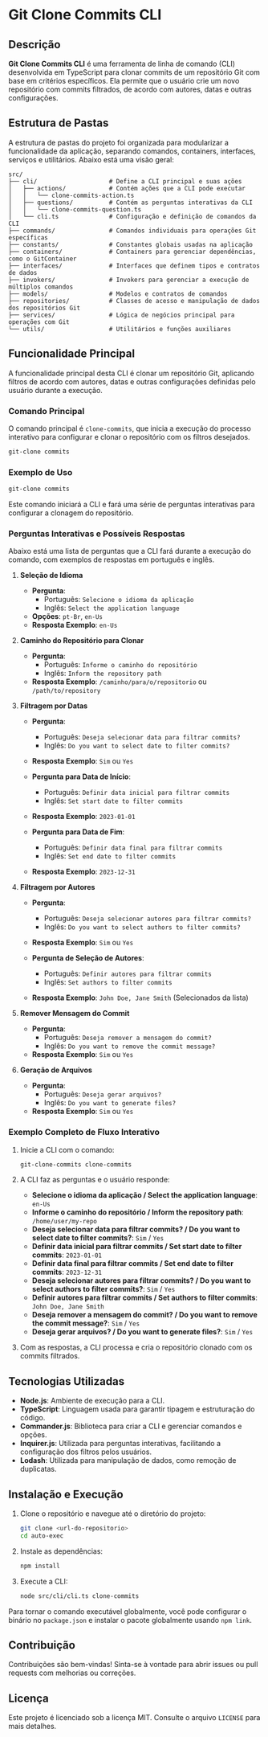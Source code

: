 # Git Clone Commits CLI

## Descrição

**Git Clone Commits CLI** é uma ferramenta de linha de comando (CLI) desenvolvida em TypeScript para clonar commits de um repositório Git com base em critérios específicos. Ela permite que o usuário crie um novo repositório com commits filtrados, de acordo com autores, datas e outras configurações.

## Estrutura de Pastas

A estrutura de pastas do projeto foi organizada para modularizar a funcionalidade da aplicação, separando comandos, containers, interfaces, serviços e utilitários. Abaixo está uma visão geral:

```plaintext
src/
├── cli/                    # Define a CLI principal e suas ações
│   ├── actions/            # Contém ações que a CLI pode executar
│   │   └── clone-commits-action.ts
│   ├── questions/          # Contém as perguntas interativas da CLI
│   │   └── clone-commits-question.ts
│   └── cli.ts              # Configuração e definição de comandos da CLI
├── commands/               # Comandos individuais para operações Git específicas
├── constants/              # Constantes globais usadas na aplicação
├── containers/             # Containers para gerenciar dependências, como o GitContainer
├── interfaces/             # Interfaces que definem tipos e contratos de dados
├── invokers/               # Invokers para gerenciar a execução de múltiplos comandos
├── models/                 # Modelos e contratos de comandos
├── repositories/           # Classes de acesso e manipulação de dados dos repositórios Git
├── services/               # Lógica de negócios principal para operações com Git
└── utils/                  # Utilitários e funções auxiliares
```

## Funcionalidade Principal

A funcionalidade principal desta CLI é clonar um repositório Git, aplicando filtros de acordo com autores, datas e outras configurações definidas pelo usuário durante a execução.

### Comando Principal

O comando principal é `clone-commits`, que inicia a execução do processo interativo para configurar e clonar o repositório com os filtros desejados.

```bash
git-clone commits
```

### Exemplo de Uso

```bash
git-clone commits
```

Este comando iniciará a CLI e fará uma série de perguntas interativas para configurar a clonagem do repositório.

### Perguntas Interativas e Possíveis Respostas

Abaixo está uma lista de perguntas que a CLI fará durante a execução do comando, com exemplos de respostas em português e inglês.

1. **Seleção de Idioma**

   - **Pergunta**:
     - Português: `Selecione o idioma da aplicação`
     - Inglês: `Select the application language`
   - **Opções**: `pt-Br`, `en-Us`
   - **Resposta Exemplo**: `en-Us`

2. **Caminho do Repositório para Clonar**

   - **Pergunta**:
     - Português: `Informe o caminho do repositório`
     - Inglês: `Inform the repository path`
   - **Resposta Exemplo**: `/caminho/para/o/repositorio` ou `/path/to/repository`

3. **Filtragem por Datas**

   - **Pergunta**:
     - Português: `Deseja selecionar data para filtrar commits?`
     - Inglês: `Do you want to select date to filter commits?`
   - **Resposta Exemplo**: `Sim` ou `Yes`

   - **Pergunta para Data de Início**:
     - Português: `Definir data inicial para filtrar commits`
     - Inglês: `Set start date to filter commits`
   - **Resposta Exemplo**: `2023-01-01`

   - **Pergunta para Data de Fim**:
     - Português: `Definir data final para filtrar commits`
     - Inglês: `Set end date to filter commits`
   - **Resposta Exemplo**: `2023-12-31`

4. **Filtragem por Autores**

   - **Pergunta**:
     - Português: `Deseja selecionar autores para filtrar commits?`
     - Inglês: `Do you want to select authors to filter commits?`
   - **Resposta Exemplo**: `Sim` ou `Yes`

   - **Pergunta de Seleção de Autores**:
     - Português: `Definir autores para filtrar commits`
     - Inglês: `Set authors to filter commits`
   - **Resposta Exemplo**: `John Doe, Jane Smith` (Selecionados da lista)

5. **Remover Mensagem do Commit**

   - **Pergunta**:
     - Português: `Deseja remover a mensagem do commit?`
     - Inglês: `Do you want to remove the commit message?`
   - **Resposta Exemplo**: `Sim` ou `Yes`

6. **Geração de Arquivos**
   - **Pergunta**:
     - Português: `Deseja gerar arquivos?`
     - Inglês: `Do you want to generate files?`
   - **Resposta Exemplo**: `Sim` ou `Yes`

### Exemplo Completo de Fluxo Interativo

1. Inicie a CLI com o comando:

   ```bash
   git-clone-commits clone-commits
   ```

2. A CLI faz as perguntas e o usuário responde:

   - **Selecione o idioma da aplicação / Select the application language**: `en-Us`
   - **Informe o caminho do repositório / Inform the repository path**: `/home/user/my-repo`
   - **Deseja selecionar data para filtrar commits? / Do you want to select date to filter commits?**: `Sim` / `Yes`
   - **Definir data inicial para filtrar commits / Set start date to filter commits**: `2023-01-01`
   - **Definir data final para filtrar commits / Set end date to filter commits**: `2023-12-31`
   - **Deseja selecionar autores para filtrar commits? / Do you want to select authors to filter commits?**: `Sim` / `Yes`
   - **Definir autores para filtrar commits / Set authors to filter commits**: `John Doe, Jane Smith`
   - **Deseja remover a mensagem do commit? / Do you want to remove the commit message?**: `Sim` / `Yes`
   - **Deseja gerar arquivos? / Do you want to generate files?**: `Sim` / `Yes`

3. Com as respostas, a CLI processa e cria o repositório clonado com os commits filtrados.

## Tecnologias Utilizadas

- **Node.js**: Ambiente de execução para a CLI.
- **TypeScript**: Linguagem usada para garantir tipagem e estruturação do código.
- **Commander.js**: Biblioteca para criar a CLI e gerenciar comandos e opções.
- **Inquirer.js**: Utilizada para perguntas interativas, facilitando a configuração dos filtros pelos usuários.
- **Lodash**: Utilizada para manipulação de dados, como remoção de duplicatas.

## Instalação e Execução

1. Clone o repositório e navegue até o diretório do projeto:

   ```bash
   git clone <url-do-repositorio>
   cd auto-exec
   ```

2. Instale as dependências:

   ```bash
   npm install
   ```

3. Execute a CLI:
   ```bash
   node src/cli/cli.ts clone-commits
   ```

Para tornar o comando executável globalmente, você pode configurar o binário no `package.json` e instalar o pacote globalmente usando `npm link`.

## Contribuição

Contribuições são bem-vindas! Sinta-se à vontade para abrir issues ou pull requests com melhorias ou correções.

## Licença

Este projeto é licenciado sob a licença MIT. Consulte o arquivo `LICENSE` para mais detalhes.
